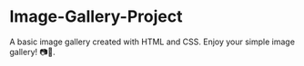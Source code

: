 # Image-Gallery-Project
A basic image gallery created with HTML and CSS.
Enjoy your simple image gallery! 📷🚀.
